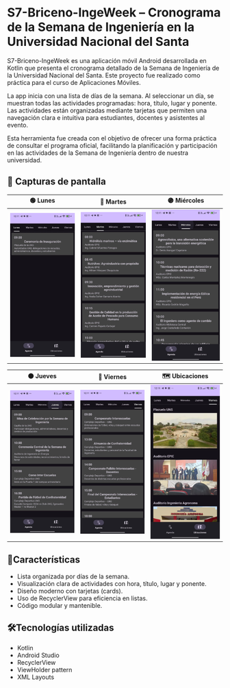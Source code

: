 # S7-Briceno-IngeWeek – Cronograma de la Semana de Ingeniería en la Universidad Nacional del Santa

S7-Briceno-IngeWeek es una aplicación móvil Android desarrollada en Kotlin que presenta el cronograma detallado de la Semana de Ingeniería de la Universidad Nacional del Santa. Este proyecto fue realizado como práctica para el curso de Aplicaciones Móviles.

La app inicia con una lista de días de la semana. Al seleccionar un día, se muestran todas las actividades programadas: hora, título, lugar y ponente. Las actividades están organizadas mediante tarjetas que permiten una navegación clara e intuitiva para estudiantes, docentes y asistentes al evento.

Esta herramienta fue creada con el objetivo de ofrecer una forma práctica de consultar el programa oficial, facilitando la planificación y participación en las actividades de la Semana de Ingeniería dentro de nuestra universidad.

## 📸 Capturas de pantalla

| 🟢 **Lunes** | 🔵 **Martes** | 🟣 **Miércoles** |
|-------------|--------------|--------------|
| <img src="PantallazosApp/Lunes.jpg" width="200"/> | <img src="PantallazosApp/Martes.jpg" width="200"/> | <img src="PantallazosApp/Miercoles.jpg" width="200"/> |

 |🟠 **Jueves** | 🔴 **Viernes** | 🗺️ **Ubicaciones** |
|-------------|--------------|--------------|
| <img src="PantallazosApp/Jueves.jpg" width="200"/> | <img src="PantallazosApp/Viernes.jpg" width="200"/> | <img src="PantallazosApp/Ubicaciones.jpg" width="200"/> |

## 📱Características

- Lista organizada por días de la semana.
- Visualización clara de actividades con hora, título, lugar y ponente.
- Diseño moderno con tarjetas (cards).
- Uso de RecyclerView para eficiencia en listas.
- Código modular y mantenible.

## 🛠️Tecnologías utilizadas

- Kotlin
- Android Studio
- RecyclerView
- ViewHolder pattern
- XML Layouts
